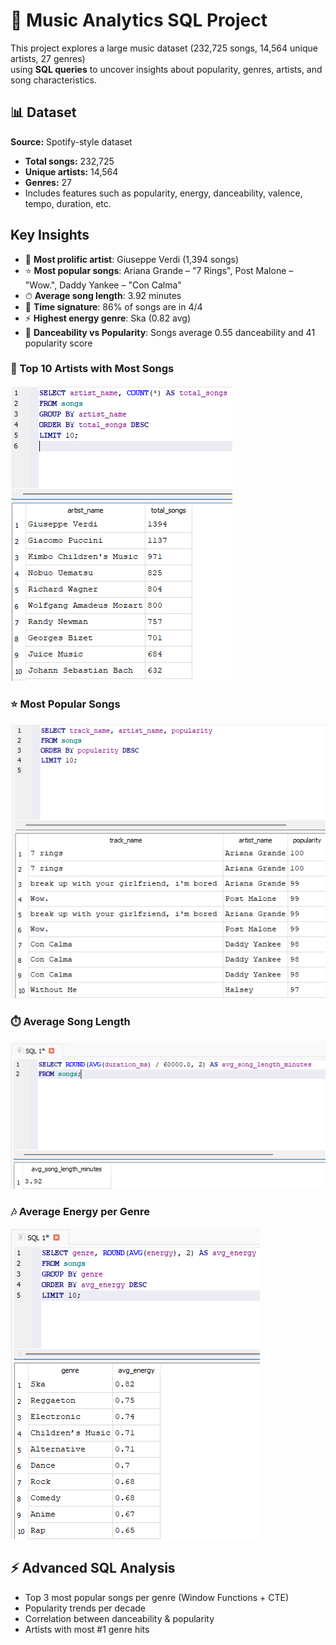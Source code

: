 # 🎵 Music Analytics SQL Project

This project explores a large music dataset (232,725 songs, 14,564 unique artists, 27 genres)  
using **SQL queries** to uncover insights about popularity, genres, artists, and song characteristics.

## 📊 Dataset
  **Source:** Spotify-style dataset
- **Total songs:** 232,725  
- **Unique artists:** 14,564  
- **Genres:** 27  
- Includes features such as popularity, energy, danceability, valence, tempo, duration, etc.


## Key Insights
- 🎤 **Most prolific artist**: Giuseppe Verdi (1,394 songs)
- ⭐ **Most popular songs**: Ariana Grande – "7 Rings", Post Malone – "Wow.", Daddy Yankee – "Con Calma"
- ⏱ **Average song length**: 3.92 minutes
- 🎼 **Time signature**: 86% of songs are in 4/4
- ⚡ **Highest energy genre**: Ska (0.82 avg)
- 💃 **Danceability vs Popularity**: Songs average 0.55 danceability and 41 popularity score


### 🎤 Top 10 Artists with Most Songs
![top_artists](images/Top_10_Artists.png)

### ⭐ Most Popular Songs
![popular_songs](images/Top_Songs.png)

### ⏱️ Average Song Length
![avg_length](images/Average_song_duration.png)

### 🎶 Average Energy per Genre
![avg_energy](images/Average_Energy.png)


## ⚡ Advanced SQL Analysis
- Top 3 most popular songs per genre (Window Functions + CTE)
- Popularity trends per decade
- Correlation between danceability & popularity
- Artists with most #1 genre hits


